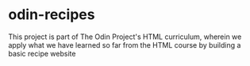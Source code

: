 # odin-recipes
This project is part of The Odin Project's HTML curriculum, wherein we apply what we have learned so far from the HTML course by building a basic recipe website

